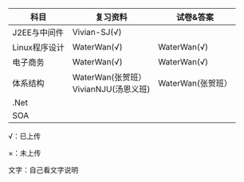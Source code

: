| 科目        | 复习资料                        | 试卷&答案                       |
| --------- | --------------------------- | --------------------------- |
| J2EE与中间件  | Vivian-SJ(√)                   |                             |
| Linux程序设计 | WaterWan(√)                 | WaterWan(√)                 |
| 电子商务      | WaterWan(√)                 | WaterWan(√)                 |
| 体系结构      | WaterWan(张贺班）<br> VivianNJU(汤恩义班) | WaterWan(张贺班） |
| .Net      |                             |                             |
| SOA       |                             |                             |

√：已上传

×：未上传

文字：自己看文字说明

